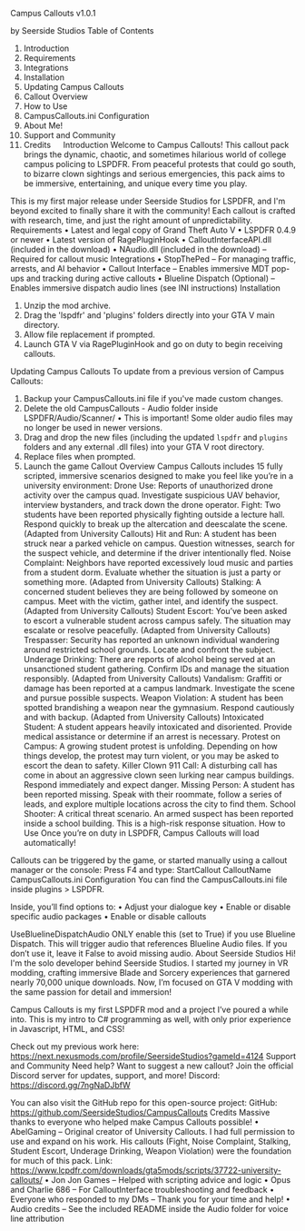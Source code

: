 Campus Callouts
v1.0.1

by Seerside Studios
Table of Contents
1.	Introduction
2.	Requirements
3.	Integrations
4.	Installation
5.	Updating Campus Callouts
6.	Callout Overview
7.	How to Use
8.	CampusCallouts.ini Configuration
9.	About Me!
10.	Support and Community
11.	Credits
 
Introduction
Welcome to Campus Callouts! This callout pack brings the dynamic, chaotic, and sometimes hilarious world of college campus policing to LSPDFR. From peaceful protests that could go south, to bizarre clown sightings and serious emergencies, this pack aims to be immersive, entertaining, and unique every time you play.

This is my first major release under Seerside Studios for LSPDFR, and I'm beyond excited to finally share it with the community! Each callout is crafted with research, time, and just the right amount of unpredictability.
Requirements
•	Latest and legal copy of Grand Theft Auto V 
•	LSPDFR 0.4.9 or newer
•	Latest version of RagePluginHook 
•	CalloutInterfaceAPI.dll (included in the download)
•	NAudio.dll (included in the download) – Required for callout music 
Integrations
• StopThePed – For managing traffic, arrests, and AI behavior
• Callout Interface – Enables immersive MDT pop-ups and tracking during active callouts
• Blueline Dispatch (Optional) – Enables immersive dispatch audio lines (see INI instructions)
Installation
1. Unzip the mod archive.
2. Drag the 'lspdfr' and 'plugins' folders directly into your GTA V main directory.
3. Allow file replacement if prompted.
4. Launch GTA V via RagePluginHook and go on duty to begin receiving callouts.

Updating Campus Callouts
To update from a previous version of Campus Callouts:
1. Backup your CampusCallouts.ini file if you've made custom changes.
2. Delete the old CampusCallouts - Audio folder inside LSPDFR/Audio/Scanner/
   • This is important! Some older audio files may no longer be used in newer versions.
3. Drag and drop the new files (including the updated `lspdfr` and `plugins` folders and any external .dll files) into your GTA V root directory.
4. Replace files when prompted.
5. Launch the game
Callout Overview
Campus Callouts includes 15 fully scripted, immersive scenarios designed to make you feel like you’re in a university environment:
Drone Use: Reports of unauthorized drone activity over the campus quad. Investigate suspicious UAV behavior, interview bystanders, and track down the drone operator.
Fight: Two students have been reported physically fighting outside a lecture hall. Respond quickly to break up the altercation and deescalate the scene. (Adapted from University Callouts)
Hit and Run: A student has been struck near a parked vehicle on campus. Question witnesses, search for the suspect vehicle, and determine if the driver intentionally fled.
Noise Complaint: Neighbors have reported excessively loud music and parties from a student dorm. Evaluate whether the situation is just a party or something more. (Adapted from University Callouts)
Stalking: A concerned student believes they are being followed by someone on campus. Meet with the victim, gather intel, and identify the suspect. (Adapted from University Callouts)
Student Escort: You’ve been asked to escort a vulnerable student across campus safely. The situation may escalate or resolve peacefully. (Adapted from University Callouts)
Trespasser: Security has reported an unknown individual wandering around restricted school grounds. Locate and confront the subject.
Underage Drinking: There are reports of alcohol being served at an unsanctioned student gathering. Confirm IDs and manage the situation responsibly. (Adapted from University Callouts)
Vandalism: Graffiti or damage has been reported at a campus landmark. Investigate the scene and pursue possible suspects.
Weapon Violation: A student has been spotted brandishing a weapon near the gymnasium. Respond cautiously and with backup. (Adapted from University Callouts)
Intoxicated Student: A student appears heavily intoxicated and disoriented. Provide medical assistance or determine if an arrest is necessary.
Protest on Campus: A growing student protest is unfolding. Depending on how things develop, the protest may turn violent, or you may be asked to escort the dean to safety.
Killer Clown 911 Call: A disturbing call has come in about an aggressive clown seen lurking near campus buildings. Respond immediately and expect danger.
Missing Person: A student has been reported missing. Speak with their roommate, follow a series of leads, and explore multiple locations across the city to find them.
School Shooter: A critical threat scenario. An armed suspect has been reported inside a school building. This is a high-risk response situation.
How to Use
Once you’re on duty in LSPDFR, Campus Callouts will load automatically!

Callouts can be triggered by the game, or started manually using a callout manager or the console:
Press F4 and type: StartCallout CalloutName
CampusCallouts.ini Configuration
You can find the CampusCallouts.ini file inside plugins > LSPDFR.

Inside, you’ll find options to:
• Adjust your dialogue key
• Enable or disable specific audio packages
• Enable or disable callouts

UseBluelineDispatchAudio 
ONLY enable this (set to True) if you use Blueline Dispatch. This will trigger audio that references Blueline Audio files. If you don’t use it, leave it False to avoid missing audio.
About Seerside Studios
Hi! I'm the solo developer behind Seerside Studios. I started my journey in VR modding, crafting immersive Blade and Sorcery experiences that garnered nearly 70,000 unique downloads. Now, I’m focused on GTA V modding with the same passion for detail and immersion!

Campus Callouts is my first LSPDFR mod and a project I’ve poured a while into. This is my intro to C# programming as well, with only prior experience in Javascript, HTML, and CSS!

Check out my previous work here:
https://next.nexusmods.com/profile/SeersideStudios?gameId=4124
Support and Community
Need help? Want to suggest a new callout? Join the official Discord server for updates, support, and more!
Discord: https://discord.gg/7ngNaDJbfW

You can also visit the GitHub repo for this open-source project:
GitHub: https://github.com/SeersideStudios/CampusCallouts
Credits
Massive thanks to everyone who helped make Campus Callouts possible!
• AbelGaming – Original creator of University Callouts. I had full permission to use and expand on his work. His callouts (Fight, Noise Complaint, Stalking, Student Escort, Underage Drinking, Weapon Violation) were the foundation for much of this pack.
Link: https://www.lcpdfr.com/downloads/gta5mods/scripts/37722-university-callouts/
• Jon Jon Games – Helped with scripting advice and logic
• Opus and Charlie 686 – For CalloutInterface troubleshooting and feedback
• Everyone who responded to my DMs – Thank you for your time and help!
• Audio credits – See the included README inside the Audio folder for voice line attribution

